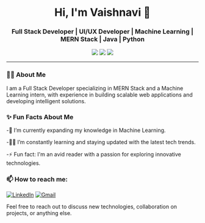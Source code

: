 <h1 align="center">Hi, I'm Vaishnavi 👋</h1>
<h3 align="center">Full Stack Developer | UI/UX Developer | Machine Learning | MERN Stack | Java | Python</h3>

<p align="center">
  <a href="https://github.com/Gaikwad099"><img src="https://img.shields.io/github/followers/Gaikwad099?label=Follow&style=social"></a>
  <a href="https://www.linkedin.com/in/vaishnavi-gaikwad99/"><img src="https://img.shields.io/badge/-LinkedIn-blue?style=flat-square&logo=Linkedin&logoColor=white"></a>
  <a href="mailto:vpgaikwad025@gmail.com"><img src="https://img.shields.io/badge/-Gmail-red?style=flat-square&logo=Gmail&logoColor=white"></a>
</p>

---

### 👨‍💻 About Me

I am a Full Stack Developer specializing in MERN Stack and a Machine Learning intern, with experience in building scalable web applications and developing intelligent solutions.

### ✨ Fun Facts About Me
-🌱 I’m currently expanding my knowledge in Machine Learning.

-🧑‍💻 I’m constantly learning and staying updated with the latest tech trends.

-⚡ Fun fact: I'm an avid reader with a passion for exploring innovative technologies.



### 📫 How to reach me:

[![LinkedIn](https://img.shields.io/badge/-LinkedIn-blue?style=flat-square&logo=Linkedin&logoColor=white&link=https://www.linkedin.com/in/vaishnavi-gaikwad99)](www.linkedin.com/in/vaishnavi-gaikwad99)
[![Gmail](https://img.shields.io/badge/-Gmail-red?style=flat-square&logo=Gmail&logoColor=white&link=mailto:vpgaikwad025@gmail.com)](mailto:vpgaikwad025@gmail.com)

Feel free to reach out to discuss new technologies, collaboration on projects, or anything else.

